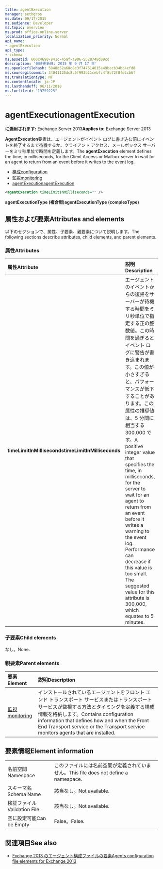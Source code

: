 ```yaml
---
title: agentExecution
manager: sethgros
ms.date: 09/17/2015
ms.audience: Developer
ms.topic: overview
ms.prod: office-online-server
localization_priority: Normal
api_name:
- agentExecution
api_type:
- schema
ms.assetid: 600c4690-941c-45af-a906-5528748d09cd
description: '最終更新日: 2015 年 9 月 17 日'
ms.openlocfilehash: 5848d52a68c8c3f747614015e49becb34bc4cfd8
ms.sourcegitcommit: 34041125dc8c5f993b21cebfc4f8b72f0fd2cb6f
ms.translationtype: MT
ms.contentlocale: ja-JP
ms.lasthandoff: 06/11/2018
ms.locfileid: "19759225"
---
```

# <a name="agentexecution"></a><span data-ttu-id="a28d9-103">agentExecution</span><span class="sxs-lookup"><span data-stu-id="a28d9-103">agentExecution</span></span>
  
<span data-ttu-id="a28d9-104">**に適用されます:** Exchange Server 2013</span><span class="sxs-lookup"><span data-stu-id="a28d9-104">**Applies to:** Exchange Server 2013</span></span> 
  
<span data-ttu-id="a28d9-105">**AgentExecution**要素は、エージェントがイベント ログに書き込む前にイベントを終了するまで待機するか、クライアント アクセス、メールボックス サーバーをミリ秒単位で時間を定義します。</span><span class="sxs-lookup"><span data-stu-id="a28d9-105">The **agentExecution** element defines the time, in milliseconds, for the Client Access or Mailbox server to wait for an agent to return from an event before it writes to the event log.</span></span> 
  
- [<span data-ttu-id="a28d9-106">構成</span><span class="sxs-lookup"><span data-stu-id="a28d9-106">configuration</span></span>](configuration.md)  
- [<span data-ttu-id="a28d9-107">監視</span><span class="sxs-lookup"><span data-stu-id="a28d9-107">monitoring</span></span>](monitoring.md)
- [<span data-ttu-id="a28d9-108">agentExecution</span><span class="sxs-lookup"><span data-stu-id="a28d9-108">agentExecution</span></span>](agentexecution.md)
  
```XML
<agentExecution timeLimitInMilliseconds="" />
```

<span data-ttu-id="a28d9-109">**agentExecutionType (複合型)**</span><span class="sxs-lookup"><span data-stu-id="a28d9-109">**agentExecutionType (complexType)**</span></span>

## <a name="attributes-and-elements"></a><span data-ttu-id="a28d9-110">属性および要素</span><span class="sxs-lookup"><span data-stu-id="a28d9-110">Attributes and elements</span></span>

<span data-ttu-id="a28d9-111">以下のセクションで、属性、子要素、親要素について説明します。</span><span class="sxs-lookup"><span data-stu-id="a28d9-111">The following sections describe attributes, child elements, and parent elements.</span></span>
  
### <a name="attributes"></a><span data-ttu-id="a28d9-112">属性</span><span class="sxs-lookup"><span data-stu-id="a28d9-112">Attributes</span></span>

|<span data-ttu-id="a28d9-113">**属性**</span><span class="sxs-lookup"><span data-stu-id="a28d9-113">**Attribute**</span></span>|<span data-ttu-id="a28d9-114">**説明**</span><span class="sxs-lookup"><span data-stu-id="a28d9-114">**Description**</span></span>|
|:-----|:-----|
|<span data-ttu-id="a28d9-115">**timeLimitInMilliseconds**</span><span class="sxs-lookup"><span data-stu-id="a28d9-115">**timeLimitInMilliseconds**</span></span> <br/> |<span data-ttu-id="a28d9-p101">エージェントのイベントからの復帰をサーバーが待機する時間をミリ秒単位で指定する正の整数値。この時間を過ぎるとイベント ログに警告が書き込まれます。この値が小さすぎると、パフォーマンスが低下することがあります。この属性の推奨値は、5 分間に相当する 300,000 です。</span><span class="sxs-lookup"><span data-stu-id="a28d9-p101">A positive integer value that specifies the time, in milliseconds, for the server to wait for an agent to return from an event before it writes a warning to the event log. Performance can decrease if this value is too small. The suggested value for this attribute is 300,000, which equates to 5 minutes.</span></span>  <br/> |
   
### <a name="child-elements"></a><span data-ttu-id="a28d9-119">子要素</span><span class="sxs-lookup"><span data-stu-id="a28d9-119">Child elements</span></span>

<span data-ttu-id="a28d9-120">なし。</span><span class="sxs-lookup"><span data-stu-id="a28d9-120">None.</span></span>
  
### <a name="parent-elements"></a><span data-ttu-id="a28d9-121">親要素</span><span class="sxs-lookup"><span data-stu-id="a28d9-121">Parent elements</span></span>

|<span data-ttu-id="a28d9-122">**要素**</span><span class="sxs-lookup"><span data-stu-id="a28d9-122">**Element**</span></span>|<span data-ttu-id="a28d9-123">**説明**</span><span class="sxs-lookup"><span data-stu-id="a28d9-123">**Description**</span></span>|
|:-----|:-----|
|[<span data-ttu-id="a28d9-124">監視</span><span class="sxs-lookup"><span data-stu-id="a28d9-124">monitoring</span></span>](monitoring.md) <br/> |<span data-ttu-id="a28d9-125">インストールされているエージェントをフロント エンド トランスポート サービスまたはトランスポート サービスが監視する方法とタイミングを定義する構成情報を格納します。</span><span class="sxs-lookup"><span data-stu-id="a28d9-125">Contains configuration information that defines how and when the Front End Transport service or the Transport service monitors agents that are installed.</span></span>  <br/> |
   
## <a name="element-information"></a><span data-ttu-id="a28d9-126">要素情報</span><span class="sxs-lookup"><span data-stu-id="a28d9-126">Element information</span></span>

|||
|:-----|:-----|
|<span data-ttu-id="a28d9-127">名前空間</span><span class="sxs-lookup"><span data-stu-id="a28d9-127">Namespace</span></span>  <br/> |<span data-ttu-id="a28d9-128">このファイルには名前空間が定義されていません。</span><span class="sxs-lookup"><span data-stu-id="a28d9-128">This file does not define a namespace.</span></span>  <br/> |
|<span data-ttu-id="a28d9-129">スキーマ名</span><span class="sxs-lookup"><span data-stu-id="a28d9-129">Schema Name</span></span>  <br/> |<span data-ttu-id="a28d9-130">該当なし。</span><span class="sxs-lookup"><span data-stu-id="a28d9-130">Not available.</span></span>  <br/> |
|<span data-ttu-id="a28d9-131">検証ファイル</span><span class="sxs-lookup"><span data-stu-id="a28d9-131">Validation File</span></span>  <br/> |<span data-ttu-id="a28d9-132">該当なし。</span><span class="sxs-lookup"><span data-stu-id="a28d9-132">Not available.</span></span>  <br/> |
|<span data-ttu-id="a28d9-133">空に設定可能</span><span class="sxs-lookup"><span data-stu-id="a28d9-133">Can be Empty</span></span>  <br/> |<span data-ttu-id="a28d9-134">False。</span><span class="sxs-lookup"><span data-stu-id="a28d9-134">False.</span></span>  <br/> |
   
## <a name="see-also"></a><span data-ttu-id="a28d9-135">関連項目</span><span class="sxs-lookup"><span data-stu-id="a28d9-135">See also</span></span>

- [<span data-ttu-id="a28d9-136">Exchange 2013 のエージェント構成ファイルの要素</span><span class="sxs-lookup"><span data-stu-id="a28d9-136">Agents configuration file elements for Exchange 2013</span></span>](agents-configuration-file-elements-for-exchange-2013.md)

